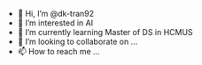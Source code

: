 - 👋 Hi, I’m @dk-tran92
- 👀 I’m interested in AI
- 🌱 I’m currently learning Master of DS in HCMUS
- 💞️ I’m looking to collaborate on ...
- 📫 How to reach me ...

<!---
dk-tran92/dk-tran92 is a ✨ special ✨ repository because its `README.md` (this file) appears on your GitHub profile.
You can click the Preview link to take a look at your changes.
--->
